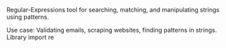 Regular-Expressions
tool for searching, matching, and manipulating strings using patterns.

Use case:
Validating emails, scraping websites, finding patterns in strings.
Library
import re